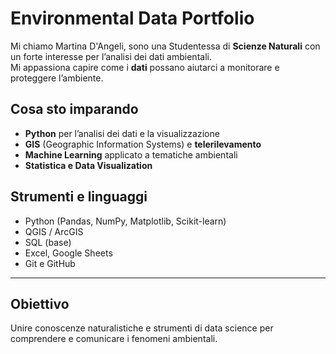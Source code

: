 # Environmental Data Portfolio  

Mi chiamo Martina D'Angeli,
sono una Studentessa di **Scienze Naturali** con un forte interesse per l’analisi dei dati ambientali.  
Mi appassiona capire come i **dati** possano aiutarci a monitorare e proteggere l’ambiente.  

## Cosa sto imparando
- **Python** per l’analisi dei dati e la visualizzazione
- **GIS** (Geographic Information Systems) e **telerilevamento**
- **Machine Learning** applicato a tematiche ambientali
- **Statistica e Data Visualization**

## Strumenti e linguaggi
- Python (Pandas, NumPy, Matplotlib, Scikit-learn)
- QGIS / ArcGIS
- SQL (base)
- Excel, Google Sheets
- Git e GitHub

---
## Obiettivo
Unire conoscenze naturalistiche e strumenti di data science per comprendere e comunicare i fenomeni ambientali.
